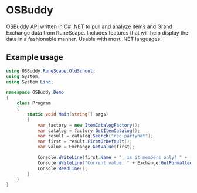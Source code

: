 # OSBuddy
OSBuddy API written in C# .NET to pull and analyze items and Grand Exchange data from RuneScape. Includes features that will help display the data in a fashionable manner. Usable with most .NET languages.

## Example usage
```csharp
using OSBuddy.RuneScape.OldSchool;
using System;
using System.Linq;

namespace OSBuddy.Demo
{
    class Program
    {
        static void Main(string[] args)
        {
            var factory = new ItemCatalogFactory();
            var catalog = factory.GetItemCatalog();
            var result = catalog.Search("red partyhat");
            var first = result.FirstOrDefault();
            var value = Exchange.GetValue(first);

            Console.WriteLine(first.Name + ", is it members only? " + (first.MembersOnly ? " Yes." : "No."));
            Console.WriteLine("Current value: " + Exchange.GetFormattedCurrency(value, false));
            Console.ReadLine();
        }
    }
}
```
